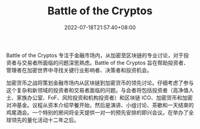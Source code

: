 ﻿---
weight: 
title: "Battle of the Cryptos"
description: "Battle of the Cryptos 专注于金融市场内，从加密至区块链的专业讨论，对于投资者与交易者所面临的问题深思熟虑"
date: 2022-07-18T21:57:40+08:00
lastmod: 2022-07-18T16:45:40+08:00
draft: false
authors: ["qianxun"]
featuredImage: "battle-of-the-cryptos.jpg"
link: "https://1234btc.com/qk/battle-of-the-cryptos.html"
tags: ["元宇宙社区","Battle of the Cryptos"]
categories: ["navigation"]
navigation: ["元宇宙社区"]
lightgallery: true
toc: true
pinned: false
recommend: false
recommend1: false
---
Battle of the Cryptos 专注于金融市场内，从加密至区块链的专业讨论，对于投资者与交易者所面临的问题深思熟虑。Battle of the Cryptos 旨在帮助投资者、管理者在加密世界中寻找关键行业影响者、决策者和投资机会。

加密货币之战将策划金融市场内从区块链到加密货币的领先讨论。仔细考虑了参与这个复杂和新领域的投资者和交易者面临的问题。与会者将包括投资者（高净值人士、家族办公室、FoF、风险投资和机构投资者）和区块链 ICO、加密货币和加密对冲基金。议程从资本介绍早餐开始，然后是演讲、小组讨论、茶歇和一天结束的鸡尾酒会。一个特别的房间将全天提供一对一的预先安排的即兴会议。在举办了全球领先的量化活动十二年之后。